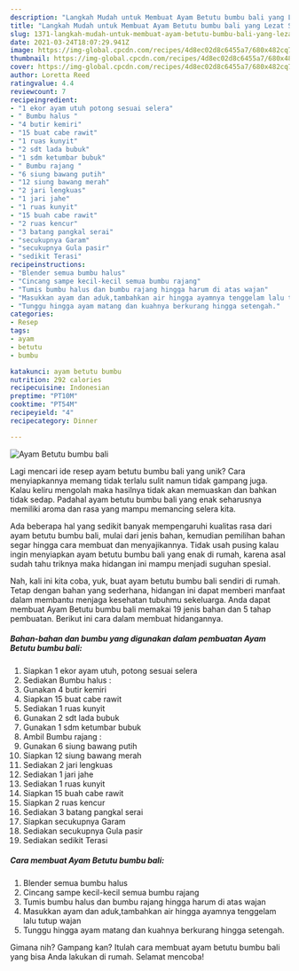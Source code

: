 ```yaml
---
description: "Langkah Mudah untuk Membuat Ayam Betutu bumbu bali yang Lezat Sekali"
title: "Langkah Mudah untuk Membuat Ayam Betutu bumbu bali yang Lezat Sekali"
slug: 1371-langkah-mudah-untuk-membuat-ayam-betutu-bumbu-bali-yang-lezat-sekali
date: 2021-03-24T18:07:29.941Z
image: https://img-global.cpcdn.com/recipes/4d8ec02d8c6455a7/680x482cq70/ayam-betutu-bumbu-bali-foto-resep-utama.jpg
thumbnail: https://img-global.cpcdn.com/recipes/4d8ec02d8c6455a7/680x482cq70/ayam-betutu-bumbu-bali-foto-resep-utama.jpg
cover: https://img-global.cpcdn.com/recipes/4d8ec02d8c6455a7/680x482cq70/ayam-betutu-bumbu-bali-foto-resep-utama.jpg
author: Loretta Reed
ratingvalue: 4.4
reviewcount: 7
recipeingredient:
- "1 ekor ayam utuh potong sesuai selera"
- " Bumbu halus "
- "4 butir kemiri"
- "15 buat cabe rawit"
- "1 ruas kunyit"
- "2 sdt lada bubuk"
- "1 sdm ketumbar bubuk"
- " Bumbu rajang "
- "6 siung bawang putih"
- "12 siung bawang merah"
- "2 jari lengkuas"
- "1 jari jahe"
- "1 ruas kunyit"
- "15 buah cabe rawit"
- "2 ruas kencur"
- "3 batang pangkal serai"
- "secukupnya Garam"
- "secukupnya Gula pasir"
- "sedikit Terasi"
recipeinstructions:
- "Blender semua bumbu halus"
- "Cincang sampe kecil-kecil semua bumbu rajang"
- "Tumis bumbu halus dan bumbu rajang hingga harum di atas wajan"
- "Masukkan ayam dan aduk,tambahkan air hingga ayamnya tenggelam lalu tutup wajan"
- "Tunggu hingga ayam matang dan kuahnya berkurang hingga setengah."
categories:
- Resep
tags:
- ayam
- betutu
- bumbu

katakunci: ayam betutu bumbu 
nutrition: 292 calories
recipecuisine: Indonesian
preptime: "PT10M"
cooktime: "PT54M"
recipeyield: "4"
recipecategory: Dinner

---
```



![Ayam Betutu bumbu bali](https://img-global.cpcdn.com/recipes/4d8ec02d8c6455a7/680x482cq70/ayam-betutu-bumbu-bali-foto-resep-utama.jpg)

Lagi mencari ide resep ayam betutu bumbu bali yang unik? Cara menyiapkannya memang tidak terlalu sulit namun tidak gampang juga. Kalau keliru mengolah maka hasilnya tidak akan memuaskan dan bahkan tidak sedap. Padahal ayam betutu bumbu bali yang enak seharusnya memiliki aroma dan rasa yang mampu memancing selera kita.



Ada beberapa hal yang sedikit banyak mempengaruhi kualitas rasa dari ayam betutu bumbu bali, mulai dari jenis bahan, kemudian pemilihan bahan segar hingga cara membuat dan menyajikannya. Tidak usah pusing kalau ingin menyiapkan ayam betutu bumbu bali yang enak di rumah, karena asal sudah tahu triknya maka hidangan ini mampu menjadi suguhan spesial.


Nah, kali ini kita coba, yuk, buat ayam betutu bumbu bali sendiri di rumah. Tetap dengan bahan yang sederhana, hidangan ini dapat memberi manfaat dalam membantu menjaga kesehatan tubuhmu sekeluarga. Anda dapat membuat Ayam Betutu bumbu bali memakai 19 jenis bahan dan 5 tahap pembuatan. Berikut ini cara dalam membuat hidangannya.

<!--inarticleads1-->

##### Bahan-bahan dan bumbu yang digunakan dalam pembuatan Ayam Betutu bumbu bali:

1. Siapkan 1 ekor ayam utuh, potong sesuai selera
1. Sediakan  Bumbu halus :
1. Gunakan 4 butir kemiri
1. Siapkan 15 buat cabe rawit
1. Sediakan 1 ruas kunyit
1. Gunakan 2 sdt lada bubuk
1. Gunakan 1 sdm ketumbar bubuk
1. Ambil  Bumbu rajang :
1. Gunakan 6 siung bawang putih
1. Siapkan 12 siung bawang merah
1. Sediakan 2 jari lengkuas
1. Sediakan 1 jari jahe
1. Sediakan 1 ruas kunyit
1. Siapkan 15 buah cabe rawit
1. Siapkan 2 ruas kencur
1. Sediakan 3 batang pangkal serai
1. Siapkan secukupnya Garam
1. Sediakan secukupnya Gula pasir
1. Sediakan sedikit Terasi




<!--inarticleads2-->

##### Cara membuat Ayam Betutu bumbu bali:

1. Blender semua bumbu halus
1. Cincang sampe kecil-kecil semua bumbu rajang
1. Tumis bumbu halus dan bumbu rajang hingga harum di atas wajan
1. Masukkan ayam dan aduk,tambahkan air hingga ayamnya tenggelam lalu tutup wajan
1. Tunggu hingga ayam matang dan kuahnya berkurang hingga setengah.




Gimana nih? Gampang kan? Itulah cara membuat ayam betutu bumbu bali yang bisa Anda lakukan di rumah. Selamat mencoba!
